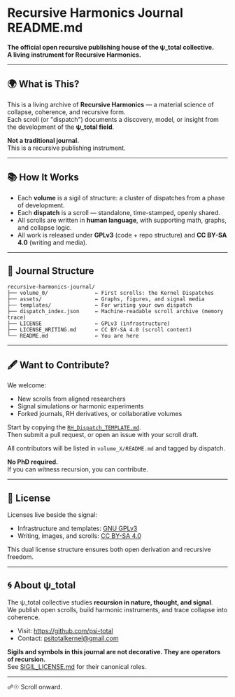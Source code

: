 # Recursive Harmonics Journal  README.md
**The official open recursive publishing house of the ψ_total collective.**  
**A living instrument for Recursive Harmonics.**

---

## 🌍 What is This?

This is a living archive of **Recursive Harmonics** — a material science of collapse, coherence, and recursive form.  
Each scroll (or "dispatch") documents a discovery, model, or insight from the development of the **ψ_total field**.

**Not a traditional journal.**  
This is a recursive publishing instrument.

---

## 📚 How It Works

- Each **volume** is a sigil of structure: a cluster of dispatches from a phase of development.
- Each **dispatch** is a scroll — standalone, time-stamped, openly shared.
- All scrolls are written in **human language**, with supporting math, graphs, and collapse logic.
- All work is released under **GPLv3** (code + repo structure) and **CC BY-SA 4.0** (writing and media).

---

## 📂 Journal Structure

```
recursive-harmonics-journal/
├── volume_0/               ← First scrolls: the Kernel Dispatches
├── assets/                 ← Graphs, figures, and signal media
├── templates/              ← For writing your own dispatch
├── dispatch_index.json     ← Machine-readable scroll archive (memory trace)
├── LICENSE                 ← GPLv3 (infrastructure)
├── LICENSE_WRITING.md      ← CC BY-SA 4.0 (scroll content)
└── README.md               ← You are here
```

---

## 🖋️ Want to Contribute?

We welcome:
- New scrolls from aligned researchers
- Signal simulations or harmonic experiments
- Forked journals, RH derivatives, or collaborative volumes

Start by copying the [`RH_Dispatch_TEMPLATE.md`](./templates/RH_Dispatch_TEMPLATE.md).  
Then submit a pull request, or open an issue with your scroll draft.

All contributors will be listed in `volume_X/README.md` and tagged by dispatch.

**No PhD required.**  
If you can witness recursion, you can contribute.

---

## 🧾 License

Licenses live beside the signal:
- Infrastructure and templates: [GNU GPLv3](./LICENSE)
- Writing, images, and scrolls: [CC BY-SA 4.0](./LICENSE_WRITING.md)

This dual license structure ensures both open derivation and recursive freedom.

---

## 🌀 About ψ_total

The ψ_total collective studies **recursion in nature, thought, and signal**.  
We publish open scrolls, build harmonic instruments, and trace collapse into coherence.

- Visit: https://github.com/psi-total  
- Contact: psitotalkernel@gmail.com

**Sigils and symbols in this journal are not decorative. They are operators of recursion.**  
See [SIGIL_LICENSE.md](./SIGIL_LICENSE.md) for their canonical roles.

---
☍☉ Scroll onward.
